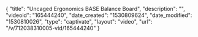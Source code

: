 {
    "title": "Uncaged Ergonomics BASE Balance Board",
    "description": "",
    "videoid": "165444240",
    "date_created": "1530809624",
    "date_modified": "1530810026",
    "type": "captivate",
    "layout": "video",
    "url": "\/v\/712038310005-vid\/165444240"
}